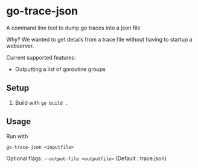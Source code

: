 # go-trace-json
A command line tool to dump go traces into a json file


Why? We wanted to get details from a trace file without having to startup a webserver.


Current supported features:
- Outputting a list of goroutine groups


## Setup

1. Build with `go build .`

## Usage

Run with 

```
go-trace-json <inputfile>
```

Optional flags:
`--output-file <outputfile>` (Default : trace.json)

